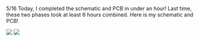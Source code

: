 5/16
Today, I completed the schematic and PCB in under an hour! Last time, these two phases took at least 6 hours combined. Here is my schematic and PCB!


<img src="https://hc-cdn.hel1.your-objectstorage.com/s/v3/692fb3134711f08870a1b0f1ac25125ccb46cf66_screenshot_2025-05-16_at_6.20.21___pm.png">
<img src="https://hc-cdn.hel1.your-objectstorage.com/s/v3/d35e7608a12024d65e22fa32d40914d292139788_screenshot_2025-05-16_at_6.21.24___pm.png">

